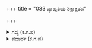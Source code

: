 +++
title = "033 ವ್ಯಾಹೃತಿಯ ಶಿಕ್ಷಾಕ್ಷತದ"

+++

<details><summary>ಗದ್ಯ (ಕ.ಗ.ಪ) </summary>

33. ವ್ಯಾಹೃತಿ ಪೂರ್ವಕವಾಗಿ ಕೊಟ್ಟಂತಹ ಶ್ರೇಷ್ಠವಾದ ಆಹುತಿಗಳ ಸ್ವಾಹಾ ವಷಟ್ ಕೃತಿಗಳು ಸುಹವಿರ್ಭಾಗ ಭೋಗಿಗಳಾದ   
ದೇವತೆಗಳನ್ನು ಅಟ್ಟಿಸಿಕೊಂಡು ಇಲ್ಲಿಗೆ ಕರೆತರುತ್ತಿದ್ದುವು. ಆಹುತಿಯನ್ನು ಕೈಕೊಂಡ ಅಗ್ನಿಜ್ವಾಲೆಗಳು ಉಬ್ಬಿ ನೆಗೆದೆದ್ದುವು. ಸಪ್ತಾಚರ್ಯವಾದ ಅಗ್ನಿ ಇಲ್ಲಿ ಸಹಸ್ರಾರ್ಚಿಯೆನ್ನಿಸಿ ಹೊಸತೆನ್ನಿಸಿತು. .
</details>

<details><summary>ಪದಾರ್ಥ (ಕ.ಗ.ಪ) </summary>

ವ್ಯಾಹೃತಿ-ಅಗ್ನಿಗೆ ಹವಿಸ್ಸನ್ನು ಕೊಡುವಾಗ, ಆ ಮಂತ್ರದ ಪ್ರಾರಂಭದಲ್ಲಿ ಓಂ ಭೂಃ ಓಂ ಭುವಃ ಓಂ ಸುವಃ ಇತ್ಯಾದಿಗಳನ್ನು ಹೇಳುತ್ತಾರೆ. ಅದಕ್ಕೆ ವ್ಯಾಹೃತಿಗಳೆನ್ನುತ್ತಾರೆ.  
ಲೋಹಿತಾಶ್ವ- ಕೆಂಪು ಕುದುರೆಯನ್ನು ಉಳ್ಳವನು-  ಅಗ್ನಿ
</details>
